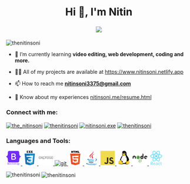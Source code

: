 <h1 align="center">Hi 👋, I'm Nitin</h1>
<h3 align="center"> <img src="https://readme-typing-svg.herokuapp.com?font=sedan&weight=900&size=24&pause=1000&color=000000&background=39D0D3&center=true&vCenter=true&random=false&width=435&lines=A+newbie+in+tech" /> </h3>

<p align="left"> <img src="https://komarev.com/ghpvc/?username=thenitinsoni&label=Profile%20views&color=0e75b6&style=flat" alt="thenitinsoni" /> </p>

- 🌱 I’m currently learning **video editing, web development, coding and more.**

- 👨‍💻 All of my projects are available at https://www.nitinsoni.netlify.app

- 📫 How to reach me **nitinsoni3375@gmail.com**

- 📄 Know about my experiences [nitinsoni.me/resume.html](www.nitinsoni.me/resume.html)

<h3 align="left">Connect with me:</h3>
<p align="left">
<a href="https://twitter.com/the_nitinsoni" target="blank"><img align="center" src="https://raw.githubusercontent.com/rahuldkjain/github-profile-readme-generator/master/src/images/icons/Social/twitter.svg" alt="the_nitinsoni" height="30" width="40" /></a>
<a href="https://linkedin.com/in/thenitinsoni" target="blank"><img align="center" src="https://raw.githubusercontent.com/rahuldkjain/github-profile-readme-generator/master/src/images/icons/Social/linked-in-alt.svg" alt="thenitinsoni" height="30" width="40" /></a>
<a href="https://instagram.com/nitinsoni.exe" target="blank"><img align="center" src="https://raw.githubusercontent.com/rahuldkjain/github-profile-readme-generator/master/src/images/icons/Social/instagram.svg" alt="nitinsoni.exe" height="30" width="40" /></a>
<a href="https://www.youtube.com/c/thenitinsoni" target="blank"><img align="center" src="https://raw.githubusercontent.com/rahuldkjain/github-profile-readme-generator/master/src/images/icons/Social/youtube.svg" alt="thenitinsoni" height="30" width="40" /></a>
</p>

<h3 align="left">Languages and Tools:</h3>
<p align="left"> <a href="https://getbootstrap.com" target="_blank" rel="noreferrer"> <img src="https://raw.githubusercontent.com/devicons/devicon/master/icons/bootstrap/bootstrap-plain-wordmark.svg" alt="bootstrap" width="40" height="40"/> </a> <a href="https://www.w3schools.com/css/" target="_blank" rel="noreferrer"> <img src="https://raw.githubusercontent.com/devicons/devicon/master/icons/css3/css3-original-wordmark.svg" alt="css3" width="40" height="40"/> </a> <a href="https://expressjs.com" target="_blank" rel="noreferrer"> <img src="https://raw.githubusercontent.com/devicons/devicon/master/icons/express/express-original-wordmark.svg" alt="express" width="40" height="40"/> </a> <a href="https://git-scm.com/" target="_blank" rel="noreferrer"> <img src="https://www.vectorlogo.zone/logos/git-scm/git-scm-icon.svg" alt="git" width="40" height="40"/> </a> <a href="https://www.w3.org/html/" target="_blank" rel="noreferrer"> <img src="https://raw.githubusercontent.com/devicons/devicon/master/icons/html5/html5-original-wordmark.svg" alt="html5" width="40" height="40"/> </a> <a href="https://www.java.com" target="_blank" rel="noreferrer"> <img src="https://raw.githubusercontent.com/devicons/devicon/master/icons/java/java-original.svg" alt="java" width="40" height="40"/> </a> <a href="https://developer.mozilla.org/en-US/docs/Web/JavaScript" target="_blank" rel="noreferrer"> <img src="https://raw.githubusercontent.com/devicons/devicon/master/icons/javascript/javascript-original.svg" alt="javascript" width="40" height="40"/> </a> <a href="https://www.linux.org/" target="_blank" rel="noreferrer"> <img src="https://raw.githubusercontent.com/devicons/devicon/master/icons/linux/linux-original.svg" alt="linux" width="40" height="40"/> </a> <a href="https://nodejs.org" target="_blank" rel="noreferrer"> <img src="https://raw.githubusercontent.com/devicons/devicon/master/icons/nodejs/nodejs-original-wordmark.svg" alt="nodejs" width="40" height="40"/> </a> <a href="https://reactjs.org/" target="_blank" rel="noreferrer"> <img src="https://raw.githubusercontent.com/devicons/devicon/master/icons/react/react-original-wordmark.svg" alt="react" width="40" height="40"/> </a> </p>

<p><img align="left" src="https://github-readme-stats.vercel.app/api/top-langs?username=thenitinsoni&show_icons=true&locale=en&layout=compact" alt="thenitinsoni" /></p>

<p>&nbsp;<img align="center" src="https://github-readme-stats.vercel.app/api?username=thenitinsoni&show_icons=true&locale=en" alt="thenitinsoni" /></p>
